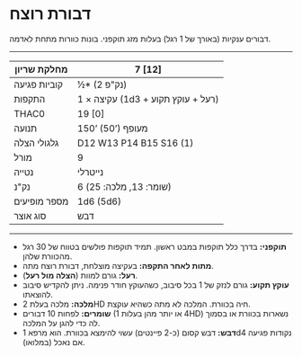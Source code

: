 # דבורת רוצח

דבורים ענקיות (באורך של 1 רגל) בעלות מזג תוקפני. בונות כוורות מתחת לאדמה.

------

| מחלקת שריון     | 7 [12]                                    |
| ---------------- | ----------------------------------------- |
| קוביות פגיעה     | ½* (2 נק"פ)                               |
| התקפות          | 1 × עקיצה (1d3 + רעל + עוקץ תקוע)         |
| THAC0            | 19 [0]                                    |
| תנועה           | 150’ (50’) מעופף                           |
| גלגולי הצלה     | D12 W13 P14 B15 S16 (1)                   |
| מורל            | 9                                         |
| נטייה           | נייטרלי                                   |
| נק"נ            | 6 (שומר: 13, מלכה: 25)                    |
| מספר מופיעים    | 1d6 (5d6)                                 |
| סוג אוצר        | דבש                                       |

------

- **תוקפני:** בדרך כלל תוקפות במבט ראשון. תמיד תוקפות פולשים בטווח של 30 רגל מהכוורת שלהן.
- **מתות לאחר התקפה:** בעקיצה מוצלחת, דבורת רוצח מתה.
- **רעל:** גורם למוות (**הצלה מול רעל**).
- **עוקץ תקוע:** גורם לנזק של 1 בכל סיבוב, כשהעוקץ חודר פנימה. ניתן להקדיש סיבוב להוצאתו.
- **מלכה:** מלכה בעלת 2HD חיה בכוורת. המלכה לא מתה כשהיא עוקצת.
- **שומרים:** לפחות 10 דבורים (4 או יותר מהן בעלות 1HD) נשארות בכוורת או בסמוך לה כדי להגן על המלכה.
- **דבש:** דבש קסום (כ-2 פיינטים) עשוי להימצא בכוורת. הוא מרפא 1d4 נקודות פגיעה אם נאכל (במלואו).